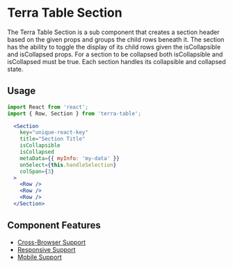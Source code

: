 # Terra Table Section

The Terra Table Section is a sub component that creates a section header based on the given props and groups the child rows beneath it. The section has the ability to toggle the display of its child rows given the isCollapsible and isCollapsed props. For a section to be collapsed both isCollapsible and isCollapsed must be true. Each section handles its collapsible and collapsed state.

## Usage

```jsx
import React from 'react';
import { Row, Section } from 'terra-table';

  <Section
    key="unique-react-key"
    title="Section Title"
    isCollapsible
    isCollapsed
    metaData={{ myInfo: 'my-data' }}
    onSelect={this.handleSelection}
    colSpan={3}
  >
    <Row />
    <Row />
    <Row />
  </Section>
```

## Component Features
* [Cross-Browser Support](https://github.com/cerner/terra-ui/blob/master/src/terra-dev-site/contributing/ComponentStandards.e.contributing.md#cross-browser-support)
* [Responsive Support](https://github.com/cerner/terra-ui/blob/master/src/terra-dev-site/contributing/ComponentStandards.e.contributing.md#responsive-support)
* [Mobile Support](https://github.com/cerner/terra-ui/blob/master/src/terra-dev-site/contributing/ComponentStandards.e.contributing.md#mobile-support)
